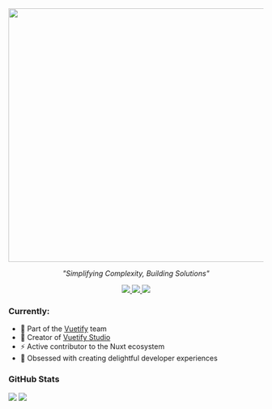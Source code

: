 <div align="center">
  <img width="1500" height="500" alt="Ken Kieu" src="https://github.com/user-attachments/assets/4f6af1c6-aa7c-4a95-b313-3d88b76aecfc" />
    
  *"Simplifying Complexity, Building Solutions"*
</div>

<div align="center">
  <a href="https://twitter.com/kieuminhcanh">
    <img src="https://img.shields.io/badge/Twitter-black?style=for-the-badge&logo=x&logoColor=white" />
  </a>
  <a href="https://www.linkedin.com/in/kieuminhcanh">
    <img src="https://img.shields.io/badge/LinkedIn-black?style=for-the-badge&logo=linkedin&logoColor=white" />
  </a>
  <a href="https://kieuminhcanh.github.io">
    <img src="https://img.shields.io/badge/Website-black?style=for-the-badge&logo=About.me&logoColor=white" />
  </a>
</div>

### Currently:
- 💚 Part of the [Vuetify](https://vuetifyjs.com) team
- 🚀 Creator of [Vuetify Studio](https://studio.vuetifyjs.com/)
- ⚡️ Active contributor to the Nuxt ecosystem
- 🎨 Obsessed with creating delightful developer experiences

### GitHub Stats

<div align="left">
  <img src="https://streak-stats.demolab.com?user=kieuminhcanh&theme=dark&hide_border=true&background=000000" />
  <img src="https://github-readme-stats.vercel.app/api?username=kieuminhcanh&show_icons=true&theme=dark&hide_border=true&hide_title=true&count_private=true&bg_color=000000" />
</div>
